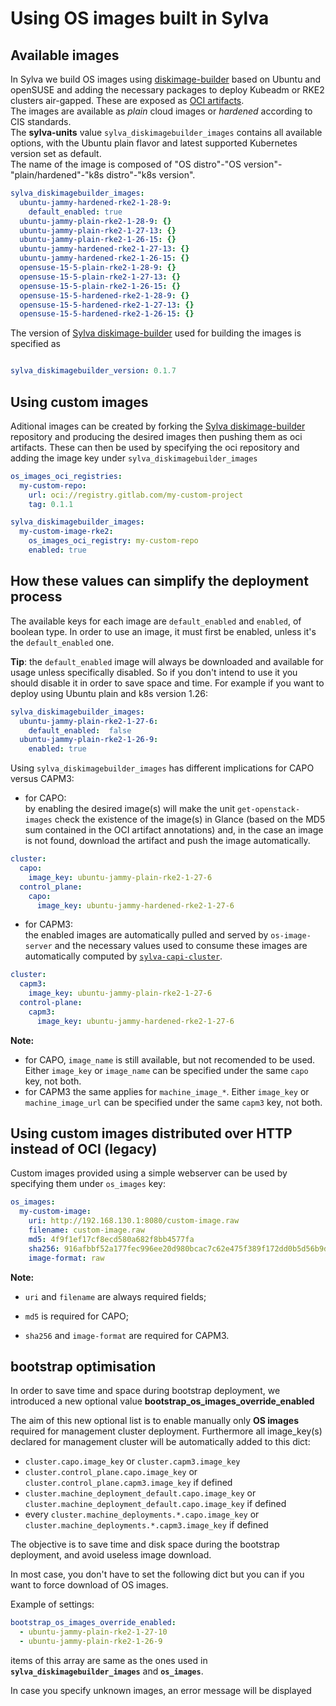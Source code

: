 # Using OS images built in Sylva

## Available images

In Sylva we build OS images using [diskimage-builder](https://gitlab.com/sylva-projects/sylva-elements/diskimage-builder) based on Ubuntu and openSUSE and adding the necessary packages to deploy Kubeadm or RKE2 clusters air-gapped. These are exposed as [OCI artifacts](https://gitlab.com/sylva-projects/sylva-elements/diskimage-builder/container_registry). <br/> The images are available as *plain* cloud images or *hardened* according to CIS standards. <br/> The **sylva-units** value `sylva_diskimagebuilder_images` contains all available options, with the Ubuntu plain flavor and latest supported Kubernetes version set as default. <br/> The name of the image is composed of "OS distro"-"OS version"-"plain/hardened"-"k8s distro"-"k8s version".

```yaml
sylva_diskimagebuilder_images:
  ubuntu-jammy-hardened-rke2-1-28-9:
    default_enabled: true
  ubuntu-jammy-plain-rke2-1-28-9: {}
  ubuntu-jammy-plain-rke2-1-27-13: {}
  ubuntu-jammy-plain-rke2-1-26-15: {}
  ubuntu-jammy-hardened-rke2-1-27-13: {}
  ubuntu-jammy-hardened-rke2-1-26-15: {}
  opensuse-15-5-plain-rke2-1-28-9: {}
  opensuse-15-5-plain-rke2-1-27-13: {}
  opensuse-15-5-plain-rke2-1-26-15: {}
  opensuse-15-5-hardened-rke2-1-28-9: {}
  opensuse-15-5-hardened-rke2-1-27-13: {}
  opensuse-15-5-hardened-rke2-1-26-15: {}
```

The version of [Sylva diskimage-builder](https://gitlab.com/sylva-projects/sylva-elements/diskimage-builder) used for building the images is specified as

```yaml

sylva_diskimagebuilder_version: 0.1.7

```

## Using custom images

Aditional images can be created by forking the [Sylva diskimage-builder](https://gitlab.com/sylva-projects/sylva-elements/diskimage-builder) repository and producing the desired images then pushing them as oci artifacts. These can then be used by specifying the oci repository and adding the image key under `sylva_diskimagebuilder_images`

```yaml
os_images_oci_registries:
  my-custom-repo:
    url: oci://registry.gitlab.com/my-custom-project
    tag: 0.1.1

sylva_diskimagebuilder_images:
  my-custom-image-rke2:
    os_images_oci_registry: my-custom-repo
    enabled: true
```

## How these values can simplify the deployment process

The available keys for each image are `default_enabled` and `enabled`, of boolean type. In order to use an image, it must first be enabled, unless it's the `default_enabled` one.<br/>

**Tip**: the `default_enabled` image will always be downloaded and available for usage unless specifically disabled. So if you don't intend to use it you should disable it in order to save space and time. For example if you want to deploy using Ubuntu plain and k8s version 1.26:

```yaml
sylva_diskimagebuilder_images:
  ubuntu-jammy-plain-rke2-1-27-6:
    default_enabled:  false
  ubuntu-jammy-plain-rke2-1-26-9:
    enabled: true
```

Using `sylva_diskimagebuilder_images` has different implications for CAPO versus CAPM3:<br/>

- for CAPO:<br/>by enabling the desired image(s) will make the unit `get-openstack-images` check the existence of the image(s) in Glance (based on the MD5 sum contained in the OCI artifact annotations) and, in the case an image is not found, download the artifact and push the image automatically.<br/>

```yaml
cluster:
  capo:
    image_key: ubuntu-jammy-plain-rke2-1-27-6
  control_plane:
    capo:
      image_key: ubuntu-jammy-hardened-rke2-1-27-6
```

- for CAPM3:<br/>the enabled images are automatically pulled and served by `os-image-server` and the necessary values used to consume these images are automatically computed by [`sylva-capi-cluster`](https://gitlab.com/sylva-projects/sylva-elements/helm-charts/sylva-capi-cluster).<br/>

```yaml
cluster:
  capm3:
    image_key: ubuntu-jammy-plain-rke2-1-27-6
  control-plane:
    capm3:
      image_key: ubuntu-jammy-hardened-rke2-1-27-6
```

**Note:**<br/>

- for CAPO, `image_name` is still available, but not recomended to be used. Either `image_key` or `image_name` can be specified under the same `capo` key, not both.
- for CAPM3 the same applies for `machine_image_*`. Either `image_key` or `machine_image_url` can be specified under the same `capm3` key, not both.

## Using custom images distributed over HTTP instead of OCI (legacy)

Custom images provided using a simple webserver can be used by specifying them under `os_images` key:

```yaml
os_images:
  my-custom-image:
    uri: http://192.168.130.1:8080/custom-image.raw
    filename: custom-image.raw
    md5: 4f9f1ef17cf8ecd580a682f8bb4577fa
    sha256: 916afbbf52a177fec996ee20d980bcac7c62e475f389f172dd0b5d56b9da5c77
    image-format: raw
```

**Note:** <br/>

- `uri` and `filename` are always required fields;

- `md5` is required for CAPO;

- `sha256` and `image-format` are required for CAPM3.

## bootstrap optimisation

In order to save time and space during bootstrap deployment, we introduced a new optional value **bootstrap_os_images_override_enabled**

The aim of this new optional list is to enable manually only **OS images** required for management cluster deployment.
Furthermore all image_key(s) declared for management cluster will be automatically added to this dict:

- `cluster.capo.image_key` or `cluster.capm3.image_key`
- `cluster.control_plane.capo.image_key` or `cluster.control_plane.capm3.image_key` if defined
- `cluster.machine_deployment_default.capo.image_key` or `cluster.machine_deployment_default.capo.image_key` if defined
- every `cluster.machine_deployments.*.capo.image_key` or `cluster.machine_deployments.*.capm3.image_key` if defined

The objective is to save time and disk space during the bootstrap deployment, and avoid useless image download.

In most case, you don't have to set the following dict but you can if you want to force download of OS images.

Example of settings:

```yaml
bootstrap_os_images_override_enabled:
  - ubuntu-jammy-plain-rke2-1-27-10
  - ubuntu-jammy-plain-rke2-1-26-9
```

items of this array are same as the ones used in **`sylva_diskimagebuilder_images`** and **`os_images`**.

In case you specify unknown images, an error message will be displayed
